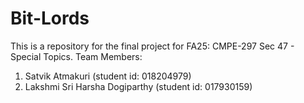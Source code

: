 # Bit-Lords
This is a repository for the final project for FA25: CMPE-297 Sec 47 - Special Topics.
Team Members:
1) Satvik Atmakuri (student id: 018204979)
2) Lakshmi Sri Harsha Dogiparthy (student id: 017930159)
